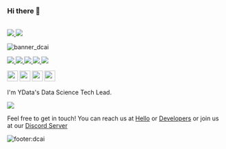 ### Hi there 👋

<br>

<!-- LinkedIn-->
<a href="https://www.linkedin.com/in/vascoalramos">
    <img src="https://img.shields.io/badge/linkedin-%230077B5.svg?style=for-the-badge&logo=linkedin" />
</a>
<!-- Twitter-->
<a href="https://twitter.com/vascoalramos">
    <img src="https://img.shields.io/badge/Twitter-1DA1F2?style=for-the-badge&logo=twitter&logoColor=white" />
</a>

![banner_dcai](https://assets.ydata.ai/dcai/banner.png)
<!-- Discord-->
<a href="https://discord.gg/mw7xjJ7b7s">
    <img src="https://img.shields.io/badge/Discord-7289DA?style=for-the-badge&logo=discord&logoColor=white" />
</a>
<!-- Youtube-->
<a href="https://www.youtube.com/channel/UC9kgR_2mkvnve73mTtAR6Jg">
    <img src="https://img.shields.io/badge/YouTube-FF0000?style=for-the-badge&logo=youtube&logoColor=white" />
</a>
<!-- YData Profiling-->
<a href="https://github.com/ydataai/pandas-profiling">
    <img src="https://img.shields.io/badge/ydata%20profiling-%23121011.svg?style=for-the-badge&logo=github&logoColor=white" />
</a>
<!-- YData Synthetic-->
<a href="https://github.com/ydataai/ydata-synthetic">
    <img src="https://img.shields.io/badge/ydata%20synthetic-%23121011.svg?style=for-the-badge&logo=github&logoColor=white" />
</a>
<!-- YData Quality-->
<a href="https://github.com/ydataai/ydata-quality">
    <img src="https://img.shields.io/badge/ydata%20quality-%23121011.svg?style=for-the-badge&logo=github&logoColor=white" />
</a>

<a href="https://www.linkedin.com/company/data-centric-ai-community/"><img height="25" src="https://assets.ydata.ai/external/ld.png"/></a>
<a href="https://twitter.com/YData_ai"><img height="25" src="https://assets.ydata.ai/external/tw.png"/></a>
<a href="https://datacentricai.community"><img height="25" src="https://assets.ydata.ai/dcai/logo.png"/></a>
<a href="https://ydata.ai"><img height="25" src="https://assets.ydata.ai/logo_notext_nbg.png"/></a>

I'm YData's Data Science Tech Lead.

[![](https://github-readme-stats.vercel.app/api?username=vascoalramos&count_private=true&show_icons=true&theme=tokyonight)](https://github.com/vascoalramos)

Feel free to get in touch! You can reach us at [Hello](hello@ydata.ai) or [Developers](developers@ydata.ai) or join us at our [Discord Server](https://discord.gg/mw7xjJ7b7s)

![footer:dcai](https://assets.ydata.ai/dcai/footer.png)

<!--
**portellaa/portellaa** is a ✨ _special_ ✨ repository because its `README.md` (this file) appears on your GitHub profile.

Here are some ideas to get you started:

- 🔭 I’m currently working on ...
- 🌱 I’m currently learning ...
- 👯 I’m looking to collaborate on ...
- 🤔 I’m looking for help with ...
- 💬 Ask me about ...
- 📫 How to reach me: ...
- 😄 Pronouns: ...
- ⚡ Fun fact: ...
-->
